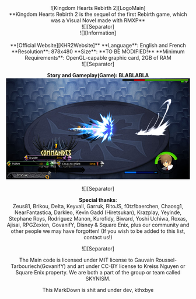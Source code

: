 <center>![Kingdom Hearts Rebirth 2][LogoMain]</center>
<center>
**Kingdom Hearts Rebirth 2 is the sequel of the first Rebirth game, which was a Visual Novel made with RMXP**
</center>

<center>![][Separator]</center>

<center>![][Information]</center>

<center />
<br />
**[Official Website][KHR2Website]**  
**Language**: English and French  
**Resolution**: 878x480  
**Size**: **TO BE MODIFIED!**  
**Minimum Requirements**: OpenGL-capable graphic card, 2GB of RAM

<center>![][Separator]</center>

**Story and Gameplay(Game): BLABLABLA**  
![Kingdom Hearts Rebirth 2][GamePlay01]  

<center>![][Separator]</center>

**Special thanks**:  
Zeus81, Brikou, Delta, Keyvall, Garruk, RitoJS, f0tz!baerchen, Chaosg1, NearFantastica, Darkleo, Kevin Gadd (Hiretsukan), Krazplay, Yeyinde, Stephane Roys, Rodriguez Manon, Kurofidy, Biward, Yoshi Uchiwa, Roxas, Ajisai, RPGZexion, GovanifY, Disney & Square Enix, plus our community and other people we may have forgotten! (If you wish to be added to this list, contact us!)
<!-- also, should we add links to their repos or something? -->

<center>![][Separator]</center>

The Main code is licensed under MIT license to Gauvain Roussel-Tarbouriech(GovanifY)
and art under CC-BY license to Kreiss Nguyen or Square Enix property.
We are both a part of the group or team called SKYNISM.

This MarkDown is shit and under dev, kthxbye


<!-- references -->
[GamePlay01]: _img/gameplay01.jpg
[LogoMain]: _img/Logo.png
[Separator]: _img/banner.png
[Information]: _img/info.png
[KHR2Website]: http://skynism.com/kingdomheartsrebirth2/
